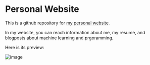 # Personal Website



This is a github repository for [my personal website](https://fatihemreozturk.netlify.app/).


In my website, you can reach information about me, my resume, and blogposts about machine learning and prgoramming.


Here is its preview:

![image](https://user-images.githubusercontent.com/94978464/226961561-fcc51abb-34e1-46b5-a2b3-f673d8999b6c.png)
